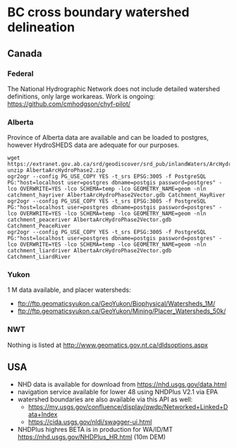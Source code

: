 # BC cross boundary watershed delineation

## Canada

### Federal
The National Hydrographic Network does not include detailed watershed definitions, only large workareas. Work is ongoing: https://github.com/cmhodgson/chyf-pilot/


### Alberta

Province of Alberta data are available and can be loaded to postgres, however HydroSHEDS data are adequate for our purposes.

```
wget https://extranet.gov.ab.ca/srd/geodiscover/srd_pub/inlandWaters/ArcHydro/AlbertaArcHydroPhase2.zip
unzip AlbertaArcHydroPhase2.zip
ogr2ogr --config PG_USE_COPY YES -t_srs EPSG:3005 -f PostgreSQL PG:"host=localhost user=postgres dbname=postgis password=postgres" -lco OVERWRITE=YES -lco SCHEMA=temp -lco GEOMETRY_NAME=geom -nln catchment_hayriver AlbertaArcHydroPhase2Vector.gdb Catchment_HayRiver
ogr2ogr --config PG_USE_COPY YES -t_srs EPSG:3005 -f PostgreSQL PG:"host=localhost user=postgres dbname=postgis password=postgres" -lco OVERWRITE=YES -lco SCHEMA=temp -lco GEOMETRY_NAME=geom -nln catchment_peaceriver AlbertaArcHydroPhase2Vector.gdb Catchment_PeaceRiver
ogr2ogr --config PG_USE_COPY YES -t_srs EPSG:3005 -f PostgreSQL PG:"host=localhost user=postgres dbname=postgis password=postgres" -lco OVERWRITE=YES -lco SCHEMA=temp -lco GEOMETRY_NAME=geom -nln catchment_liardriver AlbertaArcHydroPhase2Vector.gdb Catchment_LiardRiver
```

### Yukon
1 M data available, and placer watersheds:  

- ftp://ftp.geomaticsyukon.ca/GeoYukon/Biophysical/Watersheds_1M/
- ftp://ftp.geomaticsyukon.ca/GeoYukon/Mining/Placer_Watersheds_50k/

### NWT
Nothing is listed at http://www.geomatics.gov.nt.ca/dldsoptions.aspx


## USA

- NHD data is available for download from https://nhd.usgs.gov/data.html
- navigation service available for lower 48 using NHDPlus V2.1 via EPA
- watershed boundaries are also available via this API as well: 
    - https://my.usgs.gov/confluence/display/qwdp/Networked+Linked+Data+Index
    - https://cida.usgs.gov/nldi/swagger-ui.html
- NHDPlus highres BETA is in production for WA/ID/MT https://nhd.usgs.gov/NHDPlus_HR.html (10m DEM)

